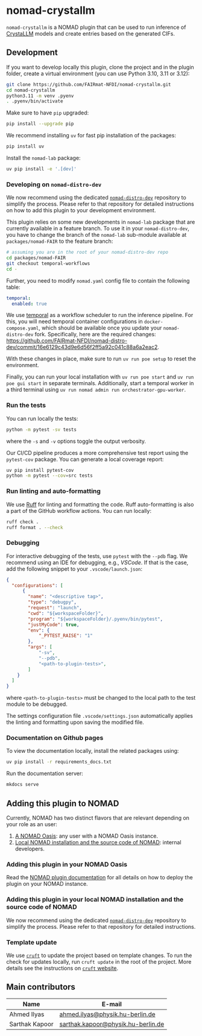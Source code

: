 # nomad-crystallm

`nomad-crystallm` is a NOMAD plugin that can be used to run inference of
[CrystaLLM](https://crystallm.com/) models and create entries based on the generated CIFs.



## Development

If you want to develop locally this plugin, clone the project and in the plugin folder, create a virtual environment (you can use Python 3.10, 3.11 or 3.12):
```sh
git clone https://github.com/FAIRmat-NFDI/nomad-crystallm.git
cd nomad-crystallm
python3.11 -m venv .pyenv
. .pyenv/bin/activate
```

Make sure to have `pip` upgraded:
```sh
pip install --upgrade pip
```

We recommend installing `uv` for fast pip installation of the packages:
```sh
pip install uv
```

Install the `nomad-lab` package:
```sh
uv pip install -e '.[dev]'
```
### Developing on `nomad-distro-dev`
We now recommend using the dedicated
[`nomad-distro-dev`](https://github.com/FAIRmat-NFDI/nomad-distro-dev)
repository to simplify the process. Please refer to that repository for
detailed instructions on how to add this plugin to your development environment.

This plugin relies on some new developments in `nomad-lab` package that are
currently available in a feature branch. To use it in your `nomad-distro-dev`,
you have to change the branch of the `nomad-lab` sub-module available at
`packages/nomad-FAIR` to the feature branch:
```sh
# assuming you are in the root of your nomad-distro-dev repo
cd packages/nomad-FAIR
git checkout temporal-workflows
cd -
```

Further, you need to modify `nomad.yaml` config file to contain the following
table:
```yaml
temporal:
  enabled: true
```

We use [temporal](https://temporal.io/) as a workflow scheduler to run the
inference pipeline. For this, you will need temporal container configurations
in `docker-compose.yaml`, which should be available once you update your
`nomad-distro-dev` fork. Specifically, here are the required changes: https://github.com/FAIRmat-NFDI/nomad-distro-dev/commit/16e6129c43d9e6d56f2ff5a92c041c88a6a2eac2.

With these changes in place, make sure to run `uv run poe setup` to reset
the environment.

Finally, you can run your local installation with `uv run poe start` and
`uv run poe gui start` in separate terminals. Additionally, start a temporal
worker in a third terminal using `uv run nomad admin run orchestrator-gpu-worker`.

### Run the tests

You can run locally the tests:
```sh
python -m pytest -sv tests
```

where the `-s` and `-v` options toggle the output verbosity.

Our CI/CD pipeline produces a more comprehensive test report using the `pytest-cov` package. You can generate a local coverage report:
```sh
uv pip install pytest-cov
python -m pytest --cov=src tests
```

### Run linting and auto-formatting

We use [Ruff](https://docs.astral.sh/ruff/) for linting and formatting the code. Ruff auto-formatting is also a part of the GitHub workflow actions. You can run locally:
```sh
ruff check .
ruff format . --check
```

### Debugging

For interactive debugging of the tests, use `pytest` with the `--pdb` flag. We recommend using an IDE for debugging, e.g., _VSCode_. If that is the case, add the following snippet to your `.vscode/launch.json`:
```json
{
  "configurations": [
      {
        "name": "<descriptive tag>",
        "type": "debugpy",
        "request": "launch",
        "cwd": "${workspaceFolder}",
        "program": "${workspaceFolder}/.pyenv/bin/pytest",
        "justMyCode": true,
        "env": {
            "_PYTEST_RAISE": "1"
        },
        "args": [
            "-sv",
            "--pdb",
            "<path-to-plugin-tests>",
        ]
    }
  ]
}
```

where `<path-to-plugin-tests>` must be changed to the local path to the test module to be debugged.

The settings configuration file `.vscode/settings.json` automatically applies the linting and formatting upon saving the modified file.

### Documentation on Github pages

To view the documentation locally, install the related packages using:
```sh
uv pip install -r requirements_docs.txt
```

Run the documentation server:
```sh
mkdocs serve
```

## Adding this plugin to NOMAD

Currently, NOMAD has two distinct flavors that are relevant depending on your role as an user:
1. [A NOMAD Oasis](#adding-this-plugin-in-your-nomad-oasis): any user with a NOMAD Oasis instance.
2. [Local NOMAD installation and the source code of NOMAD](#adding-this-plugin-in-your-local-nomad-installation-and-the-source-code-of-nomad): internal developers.

### Adding this plugin in your NOMAD Oasis

Read the [NOMAD plugin documentation](https://nomad-lab.eu/prod/v1/staging/docs/howto/oasis/plugins_install.html) for all details on how to deploy the plugin on your NOMAD instance.

### Adding this plugin in your local NOMAD installation and the source code of NOMAD

We now recommend using the dedicated [`nomad-distro-dev`](https://github.com/FAIRmat-NFDI/nomad-distro-dev) repository to simplify the process. Please refer to that repository for detailed instructions.

### Template update

We use [`cruft`](https://github.com/cruft/cruft) to update the project based on template changes. To run the check for updates locally, run `cruft update` in the root of the project. More details see the instructions on [`cruft` website](https://cruft.github.io/cruft/#updating-a-project).

## Main contributors
| Name | E-mail     |
|------|------------|
| Ahmed Ilyas | [ahmed.ilyas@physik.hu-berlin.de](mailto:ahmed.ilyas@physik.hu-berlin.de)
| Sarthak Kapoor | [sarthak.kapoor@physik.hu-berlin.de](mailto:sarthak.kapoor@physik.hu-berlin.de)
